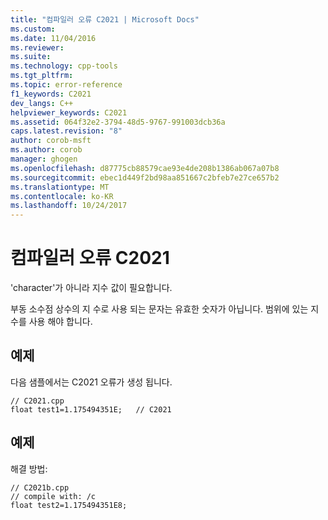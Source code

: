 ```yaml
---
title: "컴파일러 오류 C2021 | Microsoft Docs"
ms.custom: 
ms.date: 11/04/2016
ms.reviewer: 
ms.suite: 
ms.technology: cpp-tools
ms.tgt_pltfrm: 
ms.topic: error-reference
f1_keywords: C2021
dev_langs: C++
helpviewer_keywords: C2021
ms.assetid: 064f32e2-3794-48d5-9767-991003dcb36a
caps.latest.revision: "8"
author: corob-msft
ms.author: corob
manager: ghogen
ms.openlocfilehash: d87775cb88579cae93e4de208b1386ab067a07b8
ms.sourcegitcommit: ebec1d449f2bd98aa851667c2bfeb7e27ce657b2
ms.translationtype: MT
ms.contentlocale: ko-KR
ms.lasthandoff: 10/24/2017
---
```

# <a name="compiler-error-c2021"></a>컴파일러 오류 C2021
'character'가 아니라 지수 값이 필요합니다.  
  
 부동 소수점 상수의 지 수로 사용 되는 문자는 유효한 숫자가 아닙니다. 범위에 있는 지 수를 사용 해야 합니다.  
  
## <a name="example"></a>예제  
 다음 샘플에서는 C2021 오류가 생성 됩니다.  
  
```  
// C2021.cpp  
float test1=1.175494351E;   // C2021  
```  
  
## <a name="example"></a>예제  
 해결 방법:  
  
```  
// C2021b.cpp  
// compile with: /c  
float test2=1.175494351E8;  
```